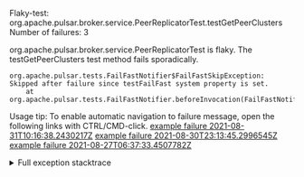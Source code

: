         
Flaky-test: org.apache.pulsar.broker.service.PeerReplicatorTest.testGetPeerClusters
Number of failures: 3

org.apache.pulsar.broker.service.PeerReplicatorTest is flaky. The testGetPeerClusters test method fails sporadically.

```
org.apache.pulsar.tests.FailFastNotifier$FailFastSkipException: Skipped after failure since testFailFast system property is set.
	at org.apache.pulsar.tests.FailFastNotifier.beforeInvocation(FailFastNotifier.java:88)

```

Usage tip: To enable automatic navigation to failure message, open the following links with CTRL/CMD-click.
[example failure 2021-08-31T10:16:38.2430217Z](https://github.com/apache/pulsar/runs/3471501156?check_suite_focus=true#step:10:1151)
[example failure 2021-08-30T23:13:45.2996545Z](https://github.com/apache/pulsar/runs/3467152431?check_suite_focus=true#step:9:407)
[example failure 2021-08-27T06:37:33.4507782Z](https://github.com/apache/pulsar/runs/3440411059?check_suite_focus=true#step:9:2329)


<details>
<summary>Full exception stacktrace</summary>
<code><pre>
org.apache.pulsar.tests.FailFastNotifier$FailFastSkipException: Skipped after failure since testFailFast system property is set.
	at org.apache.pulsar.tests.FailFastNotifier.beforeInvocation(FailFastNotifier.java:88)

</pre></code>
</details>

